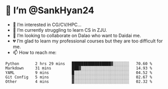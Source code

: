 # 👋 I’m @SankHyan24

- 👀 I’m interested in CG/CV/HPC...
- 🌱 I’m currently struggling to learn CS in ZJU.
- 💞️ I’m looking to collaborate on Dalao who want to Daidai me.
- 💔 I’m glad to learn my professional courses but they are too difficult for me.
- 📫 How to reach me:


<!---
SankHyan24/SankHyan24 is a ✨ special ✨ repository because its `README.md` (this file) appears on your GitHub profile.
You can click the Preview link to take a look at your changes.
--->
<!--START_SECTION:waka-->

```text
Python       2 hrs 29 mins   █████████████████▓░░░░░░░   70.60 %
Markdown     31 mins         ███▓░░░░░░░░░░░░░░░░░░░░░   14.93 %
YAML         9 mins          █░░░░░░░░░░░░░░░░░░░░░░░░   04.52 %
Git Config   5 mins          ▓░░░░░░░░░░░░░░░░░░░░░░░░   02.67 %
Other        4 mins          ▓░░░░░░░░░░░░░░░░░░░░░░░░   02.32 %
```

<!--END_SECTION:waka-->

